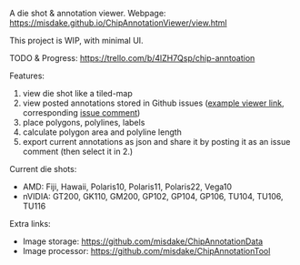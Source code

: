 A die shot & annotation viewer. Webpage: <https://misdake.github.io/ChipAnnotationViewer/view.html>

This project is WIP, with minimal UI.

TODO & Progress: <https://trello.com/b/4lZH7Qsp/chip-anntoation>

Features:
1. view die shot like a tiled-map
2. view posted annotations stored in Github issues ([example viewer link](https://misdake.github.io/ChipAnnotationViewer/view.html?map=Fiji&commentId=453739448), corresponding [issue comment](https://github.com/misdake/ChipAnnotationData/issues/1#issuecomment-453739448))
3. place polygons, polylines, labels
4. calculate polygon area and polyline length
5. export current annotations as json and share it by posting it as an issue comment (then select it in 2.)

Current die shots:
- AMD: Fiji, Hawaii, Polaris10, Polaris11, Polaris22, Vega10
- nVIDIA: GT200, GK110, GM200, GP102, GP104, GP106, TU104, TU106, TU116

Extra links:
- Image storage: <https://github.com/misdake/ChipAnnotationData>
- Image processor: <https://github.com/misdake/ChipAnnotationTool>
